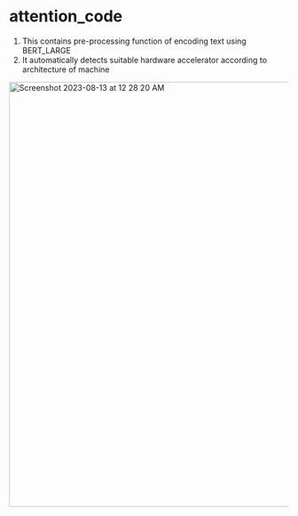 # attention_code
1. This contains pre-processing function of encoding text using BERT_LARGE
2. It automatically detects suitable hardware accelerator according to architecture of machine
   
<img width="764" alt="Screenshot 2023-08-13 at 12 28 20 AM" src="https://github.com/Guggu-Gill/attention_code/assets/128667568/4023100a-2c17-4205-96ec-c832540bbb54">
